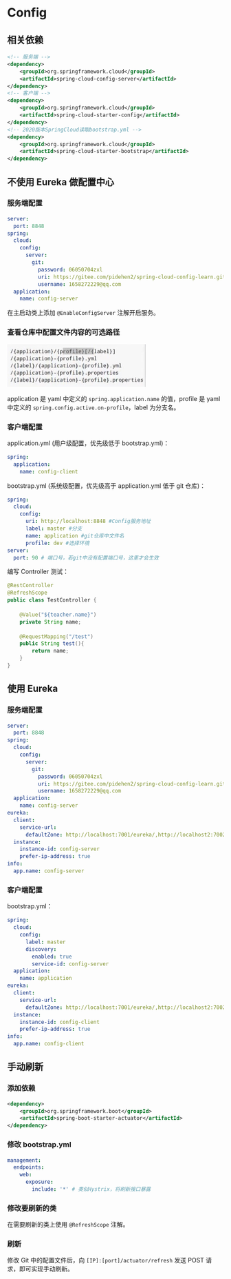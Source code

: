 # Config

## 相关依赖

```xml
<!-- 服务端 -->
<dependency>
    <groupId>org.springframework.cloud</groupId>
    <artifactId>spring-cloud-config-server</artifactId>
</dependency>
<!-- 客户端 -->
<dependency>
    <groupId>org.springframework.cloud</groupId>
    <artifactId>spring-cloud-starter-config</artifactId>
</dependency>
<!-- 2020版本SpringCloud读取bootstrap.yml -->
<dependency>
    <groupId>org.springframework.cloud</groupId>
    <artifactId>spring-cloud-starter-bootstrap</artifactId>
</dependency>
```

## 不使用 Eureka 做配置中心

### 服务端配置

```yaml
server:
  port: 8848
spring:
  cloud:
    config:
      server:
        git:
          password: 06050704zxl
          uri: https://gitee.com/pidehen2/spring-cloud-config-learn.git
          username: 1658272229@qq.com
  application:
    name: config-server
```

在主启动类上添加 `@EnableConfigServer` 注解开启服务。

### 查看仓库中配置文件内容的可选路径

![查看路径](./images/SpringCloudConfig路径.jpg)

application 是 yaml 中定义的 `spring.application.name` 的值，profile 是 yaml 中定义的 `spring.config.active.on-profile`，label 为分支名。

### 客户端配置

application.yml (用户级配置，优先级低于 bootstrap.yml)：

```yaml
spring:
  application:
    name: config-client
```

bootstrap.yml (系统级配置，优先级高于 application.yml 低于 git 仓库)：

```yaml
spring:
  cloud:
    config:
      uri: http://localhost:8848 #Config服务地址
      label: master #分支
      name: application #git仓库中文件名
      profile: dev #选择环境
server:
  port: 90 # 端口号，若git中没有配置端口号，这里才会生效
```

编写 Controller 测试：

```java
@RestController
@RefreshScope
public class TestController {

    @Value("${teacher.name}")
    private String name;

    @RequestMapping("/test")
    public String test(){
        return name;
    }
}
```

## 使用 Eureka

### 服务端配置

```yaml
server:
  port: 8848
spring:
  cloud:
    config:
      server:
        git:
          password: 06050704zxl
          uri: https://gitee.com/pidehen2/spring-cloud-config-learn.git
          username: 1658272229@qq.com
  application:
    name: config-server
eureka:
  client:
    service-url:
      defaultZone: http://localhost:7001/eureka/,http://localhost2:7002/eureka/
  instance:
    instance-id: config-server
    prefer-ip-address: true
info:
  app.name: config-server
```

### 客户端配置

bootstrap.yml：

```yaml
spring:
  cloud:
    config:
      label: master
      discovery:
        enabled: true
        service-id: config-server
  application:
    name: application
eureka:
  client:
    service-url:
      defaultZone: http://localhost:7001/eureka/,http://localhost2:7002/eureka/
  instance:
    instance-id: config-client
    prefer-ip-address: true
info:
  app.name: config-client
```

## 手动刷新

### 添加依赖

```xml
<dependency>
    <groupId>org.springframework.boot</groupId>
    <artifactId>spring-boot-starter-actuator</artifactId>
</dependency>
```

### 修改 bootstrap.yml

```yaml
management:
  endpoints:
    web:
      exposure:
        include: '*' # 类似Hystrix，将刷新接口暴露
```

### 修改要刷新的类

在需要刷新的类上使用 `@RefreshScope` 注解。

### 刷新

修改 Git 中的配置文件后，向 `[IP]:[port]/actuator/refresh` 发送 POST 请求，即可实现手动刷新。
